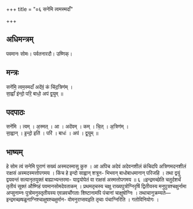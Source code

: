 +++
title = "०६ सनेमि त्वमस्मदाँ"

+++
## अधिमन्त्रम्
पवमानः सोमः। पर्वतनारदौ। उष्णिक्।

## मन्त्रः
सने॑मि॒ त्वम॒स्मदाँ अदे॑वं॒ कं चि॑द॒त्रिण॑म् ।  
सा॒ह्वाँ इ॑न्दो॒ परि॒ बाधो॒ अप॑ द्व॒युम् ॥

## पदपाठः
सने॑मि । त्वम् । अ॒स्मत् । आ । अदे॑वम् । कम् । चि॒त् । अ॒त्रिण॑म् ।  
सा॒ह्वान् । इ॒न्दो॒ इति॑ । परि॑ । बाधः॑ । अप॑ । द्व॒युम् ॥

## भाष्यम्
हे सोम त्वं सनेमि पुराणं सख्यं अस्मदस्मासु कुरु । आ अपिच अदेवं अदेवनशीलं कंचिदपि अत्रिणमदनशीलं राक्षसं अस्मदस्मत्तोपगमय । किंच हे इन्दो साह्वान् शत्रून- भिभवन् बाधोबाधमानान् परिजहि । तथा द्वयुं द्वयवन्तं सत्यानृतयुक्तं बाह्याभ्यन्तरमा- याद्वयोपेतं वा राक्षसं अस्मत्तोपगमय ॥ ६ ॥इन्द्रमच्छेति चतुर्दशर्चं तृतीयं सूक्तं औष्णिहं पवमानसोमदेवताकम् । प्रथमतृचस्य चक्षु राख्यपुत्रोग्निरृषिं द्वितीयस्य मनुपुत्रश्चक्षुर्नामा अप्सुनाम्नः पुत्रोमनुस्तृतीयस्य एवन्नवर्चोगताः शिष्टानामपि पंचानां चाक्षुषोग्निः । तथाचानुक्रम्यते—इन्द्रमच्छषळूनाग्निश्चाक्षुषश्चक्षुर्मान- वोमनुराप्सवइति तृचाः पंचाग्निरिति । गतोविनियोगः ।